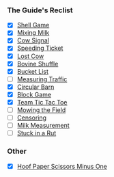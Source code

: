 ### The Guide's Reclist
- [x] [Shell Game](shell-game)
- [x] [Mixing Milk](mixing-milk)
- [x] [Cow Signal](cow-signal)
- [x] [Speeding Ticket](speeding-ticket)
- [x] [Lost Cow](lost-cow)
- [x] [Bovine Shuffle](bovine-shuffle)
- [x] [Bucket List](bucket-list)
- [ ] [Measuring Traffic](measuring-traffic)
- [x] [Circular Barn](circular-barn)
- [x] [Block Game](block-game)
- [x] [Team Tic Tac Toe](team-tic-tac-toe)
- [ ] [Mowing the Field](mowing-the-field)
- [ ] [Censoring](censoring)
- [ ] [Milk Measurement](milk-measurement)
- [ ] [Stuck in a Rut](stuck-in-a-rut)

### Other
- [x] [Hoof Paper Scissors Minus One](hpsmo)
